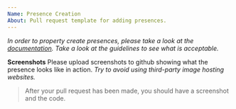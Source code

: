 ```yaml
---
Name: Presence Creation
About: Pull request template for adding presences.
---
```


_In order to property create presences, please take a look at the [documentation](https://docs.premid.app/en/dev/presence). Take a look at the guidelines to see what is acceptable._

**Screenshots**
Please upload screenshots to github showing what the presence looks like in action. _Try to avoid using third-party image hosting websites._

> After your pull request has been made, you should have a screenshot and the code.
